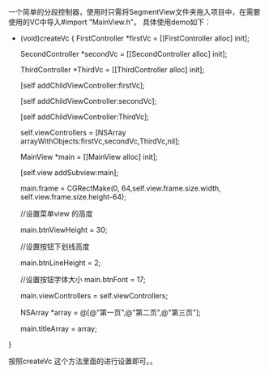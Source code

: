 一个简单的分段控制器，使用时只需将SegmentView文件夹拖入项目中，在需要使用的VC中导入#import "MainView.h"。
具体使用demo如下：
- (void)createVc {
    FirstController   *firstVc  = [[FirstController alloc] init];
    
    SecondController  *secondVc = [[SecondController alloc] init];
    
    ThirdController   *ThirdVc  = [[ThirdController alloc] init];
    
    [self addChildViewController:firstVc];
    
    [self addChildViewController:secondVc];
    
    [self addChildViewController:ThirdVc];
    
    self.viewControllers        = [NSArray arrayWithObjects:firstVc,secondVc,ThirdVc,nil];
    
    MainView *main = [[MainView alloc] init];
    
    [self.view addSubview:main];
    
    main.frame = CGRectMake(0, 64,self.view.frame.size.width, self.view.frame.size.height-64);
    
    //设置菜单view 的高度
    
    main.btnViewHeight = 30;
    
    //设置按钮下划线高度
    
    main.btnLineHeight = 2;
    
    //设置按钮字体大小
    main.btnFont       = 17;
    
    main.viewControllers = self.viewControllers;
    
    NSArray *array  = @[@"第一页",@"第二页",@"第三页"];
    
    main.titleArray = array;
    
}


按照createVc 这个方法里面的进行设置即可。。

